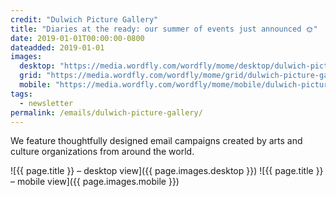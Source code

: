 ```yaml
---
credit: "Dulwich Picture Gallery"
title: "Diaries at the ready: our summer of events just announced 🌞"
date: 2019-01-01T00:00:00-0800
dateadded: 2019-01-01
images:
  desktop: "https://media.wordfly.com/wordfly/mome/desktop/dulwich-picture-gallery.jpg"
  grid: "https://media.wordfly.com/wordfly/mome/grid/dulwich-picture-gallery.jpg"
  mobile: "https://media.wordfly.com/wordfly/mome/mobile/dulwich-picture-gallery.jpg"
tags:
  - newsletter
permalink: /emails/dulwich-picture-gallery/
---
```

We feature thoughtfully designed email campaigns created by arts and culture organizations from around the world.

![{{ page.title }} – desktop view]({{ page.images.desktop }})
![{{ page.title }} – mobile view]({{ page.images.mobile }})
